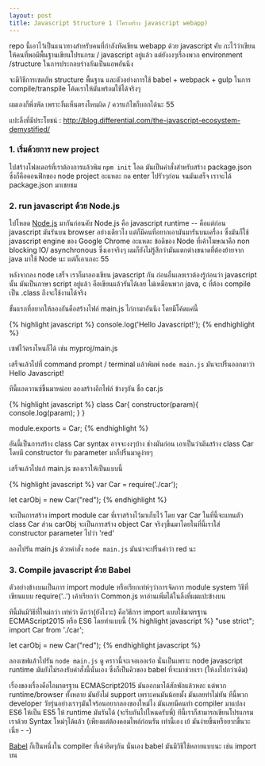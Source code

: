 ```yaml
---
layout: post
title: Javascript Structure 1 (โครงสร้าง javascript webapp)
---
```


repo นี้เอาไว้เป็นแนวทางสำหรับคนที่กำลังหัดเขียน webapp ด้วย javascript คับ กะไว้ว่าเขียนให้คนที่พอมีพื้นฐานเขียนโปรแกรม / javascript อยู่แล้ว แต่ยังงงๆเรื่องพวก environment /structure ในการประกอบร่างกันเป็นแอพอันนึง

จะมีวิธีการเซตอัพ structure พื้นฐาน และตัวอย่างการใช้ babel + webpack + gulp ในการ compile/transpile โค้ดเราให้มันพร้อมใช้ได้จริงๆ

ผมเองก็พึ่งหัด เพราะงั้นเห็นตรงไหนผิด / ควรแก้ไขก็บอกได้นะ 55

แปะลิ้งที่มีประโยชน์ : <http://blog.differential.com/the-javascript-ecosystem-demystified/>

### 1. เริ่มด้วยการ new project
ไปสร้างโฟลเดอร์ที่เราต้องการแล้วพิม `npm init` โลด มันเป็นคำสั่งสำหรับสร้าง package.json ซึ่งก็คือคอนฟิกของ node project อะแหละ
กด enter ไปรัวๆก่อน จนมันเสร็จ เราจะได้ package.json มาเชยชม

### 2. run javascript ด้วย Node.js

ไปโหลด [Node.js](https://nodejs.org/en/) มากันก่อนคับ
Node.js คือ javascript runtime -- คือแต่ก่อน javascript มันรันบน browser อย่างเดียวไง แต่ก็มีคนที่อยากเอามันมารันบนเครื่อง ซึ่งมันก็ใช้ javascript engine ของ Google Chrome อะแหละ ข้อดีของ Node ที่เค้าโฆษณาคือ non blocking IO/ asynchronous ซึ่งเอาจริงๆ ผมก็ยังไม่รู้สึกว่ามันแตกต่างขนาดที่ต้องย้ายจาก java มาใช้ Node นะ แต่ก็เอาเถอะ 55

หลังจากลง node เสร็จ เราก็มาลองเขียน javascript กัน ก่อนอื่นเลยเราต้องรู้ก่อนว่า javascript นั้น มันเป็นภาษา script อยู่แล้ว คือเขียนแล้วรันได้เลย ไม่เหมือนพวก java, c ที่ต้อง compile เป็น .class ถึงจะใช้งานได้จริง

ขั้นแรกที่อยากให้ลองกันคือสร้างไฟล์ main.js ไก่กามาอันนึง โดยมีโค้ดแค่นี้

{% highlight javascript %}
  console.log('Hello Javascript!');
{% endhighlight %}

เซฟไว้ตรงไหนก็ได้ เช่น myproj/main.js

เสร็จแล้วไปที่ command prompt / terminal แล้วพิมพ์ `node main.js`   มันจะปริ้นออกมาว่า Hello Javascript!

ทีนี้แอดวานซ์ขึ้นมาหน่อย ลองสร้างอีกไฟล์ ข้างๆกัน ชื่อ car.js

{% highlight javascript %}
  class Car{
    constructor(param){
      console.log(param);
    }
  }

  module.exports = Car;
{% endhighlight %}

อันนี้เป็นการสร้าง class Car syntax อาจจะงงๆบ้าง ช่างมันก่อน เอาเป็นว่ามันสร้าง class Car โดยมี constructor รับ parameter มาก็ปริ้นมาดูง่ายๆ

เสร็จแล้วไปแก้ main.js ของเราให้เป็นแบบนี้

{% highlight javascript %}
var Car = require('./car');

let carObj = new Car("red");
{% endhighlight %}

จะเป็นการสร้าง import module car ที่เราสร้างไว้มาเก็บไว้ โดย var Car ในที่นี้จะแทนตัว class Car ส่วน carObj จะเป็นการสร้าง object Car จริงๆขึ้นมาโดยในที่นี้เราใส่ constructor parameter ไปว่า 'red'

ลองไปรัน main.js  ด้วยคำสั่ง `node main.js` มันน่าจะปริ้นคำว่า red นะ

### 3. Compile javascript ด้วย Babel
ตัวอย่างข้างบนเป็นการ import module หรือเรียกเท่ห์ๆว่าการจัดการ module system
วิธีที่เขียนแบบ require('..') เค้าเรียกว่า Common.js หาอ่านเพิ่มได้ในลิ้งที่ผมแปะข้างบน

ทีนี้มันมีวิธีที่ใหม่กว่า เท่ห์ว่า ดีกว่า(ยังไงวะ) คือวิธีการ import แบบใช้มาตรฐาน ECMAScript2015 หรือ ES6 โดยทำแบบนี้
{% highlight javascript %}
  "use strict";
  import Car from './car';

  let carObj = new Car("red");
{% endhighlight javascript %}

ลองเซฟแล้วไปรัน `node main.js` ดู คราวนี้จะเจอเออเร่อ นั่นเป็นเพราะ node javascript runtime มันยังไม่รองรับคำสั่งนี้นั่นเอง ซึ่งก็เป็นคิวของ babel ที่จะมาช่วยเรา (ให้งงไปกว่าเดิม)

เรื่องของเรื่องคือไอมาตรฐาน ECMAScript2015 มันออกมาได้สักพักแล้วหละ แต่พวก runtime/browser ทั้งหลาย มันยังไม่ support เพราะคนมันน้อยมั้ง มันเลยทำไม่ทัน ทีนี้พวก developer วัยรุ่นอย่างเราๆมันใจร้อนอยากลองของใหม่ไง มันเลยมีคนทำ compiler มาแปลง ES6 ให้เป็น ES5 ให้ runtime มันรันได้ (จะรีบกันไปไหนครับพี่) ทีนี้เราก็สามารถเขียนโปรแกรมเราด้วย Syntax ใหม่ๆได้แล้ว (เพียงแต่ต้องคอมไพล์ก่อนรัน เท่านี้เอง เย้ มันง่ายขึ้นหรือยากขึ้นวะเนี่ย - -)

[Babel](https://babeljs.io/) ก็เป็นหนึ่งใน compiler ที่เค้าฮิตๆกัน นั่นเอง
babel มันมีวิธีใช้หลายแบบนะ เช่น import บน <script> tag ใน html แล้วใช้กันตรงนั้นเลยก็ได้ แต่ในที่นี้ผมจะทำแบบฝั่ง server

ก่อนอื่นลง babel กันก่อนด้วยคำสั่ง `npm install --save -g babel`  
--save หมายถึง ให้ไปอัพเดท package.json ด้วยว่าโปรเจคนี้มีการใช้ babel เวลา dev คนอื่น รัน `npm install` npm มันจะไปโหลด babel มาให้ด้วยเลย
-g หมายถึง global คือลง babel ไว้เป็น cmd ในคอมเราเลย เห็นในไกด์บอกไม่ต้อง -g ก็รันได้ แต่ผมรันไม่ได้อะ เลยลง global มันเลย

เสร็จแล้ว เราไปรัน `babel main.js -o out.js` กัน  จะเป็นการ compile main.js แล้ว output file คือ out.js
เปิด out.js ดูจะพบว่า..... โค้ดมันเหมือนกันเลย!! กำ นั่นเป็นเพราะเราลืมบอก babel นั่นเองไว่ให้ compile เป็น ES5

ให้เราสร้าง .babelrc ไว้ในโปรเจคเราอะแหละ

{% highlight json %}
{
  "presets": ["es2015"]
}
{% endhighlight %}

ทีนี้เอาใหม่ รัน `babel main.js -o out.js` ไปดู out.js จะพบว่าหน้าตามันแปลกไป ดูไม่คุ้นเคย โค้ดโคตรงง ไม่ใช่ที่เราเขียนแน่ๆ ไม่เป็นไร ช่างมัน ลองรัน
`node out.js` ดู คราวนี้จะได้ 'red' ออกมาแล้วแหละ เย้

ในการใช้งานจริง เราจะไม่ได้ compile เป็นไฟล์ๆแบบนี้หรอก เราจะคอมไพล์เป็น โฟลเดอร์เลย เหมือน java มันก็คอมไพล์โฟลเดอร์ src แล้วไปออกที่ folder bin อะไรยังงั้น

`babel src --out-dir lib`

ซึ่งเราจะไม่ได้รันเอง แต่จะใช้ตัว task runner ที่ชื่อ gulp มารันให้อีกที  
พอก่อน ขี้เกียจละ
